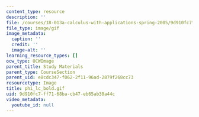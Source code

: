 ```yaml
---
content_type: resource
description: ''
file: /courses/18-013a-calculus-with-applications-spring-2005/9d910fc7ff7168bacb47eb65ab30a44c_phi_lc_bold.gif
file_type: image/gif
image_metadata:
  caption: ''
  credit: ''
  image-alt: ''
learning_resource_types: []
ocw_type: OCWImage
parent_title: Study Materials
parent_type: CourseSection
parent_uid: e8cdc347-f062-2f11-96ad-2879f268cc73
resourcetype: Image
title: phi_lc_bold.gif
uid: 9d910fc7-ff71-68ba-cb47-eb65ab30a44c
video_metadata:
  youtube_id: null
---
```

